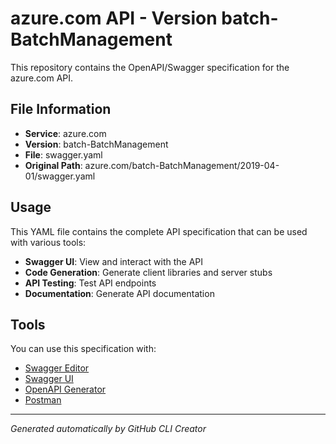 # azure.com API - Version batch-BatchManagement

This repository contains the OpenAPI/Swagger specification for the azure.com API.

## File Information

- **Service**: azure.com
- **Version**: batch-BatchManagement
- **File**: swagger.yaml
- **Original Path**: azure.com/batch-BatchManagement/2019-04-01/swagger.yaml

## Usage

This YAML file contains the complete API specification that can be used with various tools:

- **Swagger UI**: View and interact with the API
- **Code Generation**: Generate client libraries and server stubs
- **API Testing**: Test API endpoints
- **Documentation**: Generate API documentation

## Tools

You can use this specification with:

- [Swagger Editor](https://editor.swagger.io/)
- [Swagger UI](https://swagger.io/tools/swagger-ui/)
- [OpenAPI Generator](https://openapi-generator.tech/)
- [Postman](https://www.postman.com/)

---

*Generated automatically by GitHub CLI Creator*
